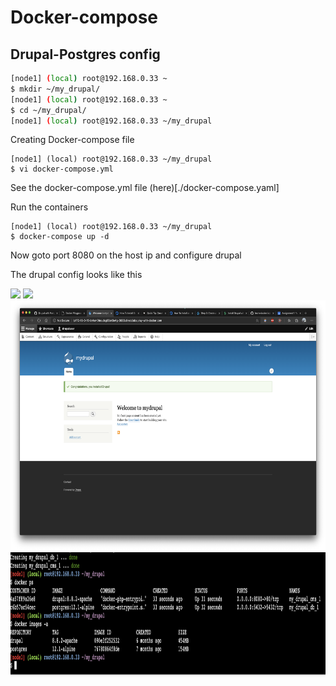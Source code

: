 # Docker-compose
## Drupal-Postgres config

```bash
[node1] (local) root@192.168.0.33 ~
$ mkdir ~/my_drupal/
[node1] (local) root@192.168.0.33 ~
$ cd ~/my_drupal/
[node1] (local) root@192.168.0.33 ~/my_drupal
```
Creating Docker-compose file
```
[node1] (local) root@192.168.0.33 ~/my_drupal
$ vi docker-compose.yml
```

See the docker-compose.yml file (here)[./docker-compose.yaml]


Run the containers

```
[node1] (local) root@192.168.0.33 ~/my_drupal
$ docker-compose up -d
```

Now goto port 8080 on the host ip and configure drupal

The drupal config looks like this

<img src="./outputs/i1.png" height="400px">
<img src="./outputs/i2.png" height="400px">
<img src="./outputs/i3.png" height="400px">
<img src="./outputs/i4.png" height="200px">

